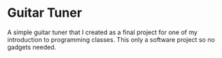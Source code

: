 # Guitar Tuner
A simple guitar tuner that I created as a final project for one of my introduction to programming classes. This only a software project so no gadgets needed. 
